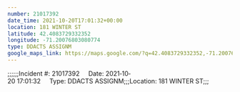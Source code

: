 ```yaml
---
number: 21017392
date_time: 2021-10-20T17:01:32+00:00
location: 181 WINTER ST
latitude: 42.4083729332352
longitude: -71.20076803080774
type: DDACTS ASSIGNM
google_maps_link: https://maps.google.com/?q=42.4083729332352,-71.20076803080774
---
```


;;;;;;Incident #: 21017392     Date: 2021‐10‐20 17:01:32     Type: DDACTS ASSIGNM;;;Location: 181 WINTER ST;;;
